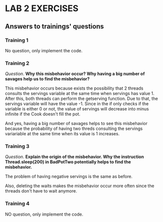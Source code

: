 # LAB 2 EXERCISES

## Answers to trainings' questions

### Training 1

No question, only implement the code.

### Training 2

_Question_. __Why this misbehavior occur? Why having a big number of savages help us to
find the misbehavior?__

This misbehavior occurs because exists the possibility that 2 threads consults the servings variable at the same time when servings has value 1. After this, both threads can perform the getserving function. Due to that, the servings variable will have the value -1. Since in the if only checks if the variable is either 0 or not, the value of servings will decrease into minus infinite if the Cook doesn't fill the pot.

And yes, having a big number of savages helps to see this misbehavior because the probability of having two threds consulting the servings variariable at the same time when its value is 1 increases.

### Training 3

_Question_. __Explain the origin of the misbehavior. Why the instruction Thread.sleep(200)
in BadPotTwo potentially helps to find the misbehavior.__

The problem of having negative servings is the same as before.

Also, deleting the waits makes the misbehavior occur more often since the threads don't have to wait anymore.

### Training 4

NO question, only implement the code.
